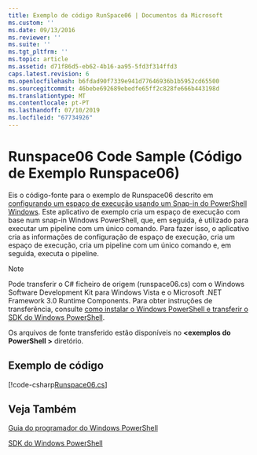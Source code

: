 ```yaml
---
title: Exemplo de código RunSpace06 | Documentos da Microsoft
ms.custom: ''
ms.date: 09/13/2016
ms.reviewer: ''
ms.suite: ''
ms.tgt_pltfrm: ''
ms.topic: article
ms.assetid: d71f86d5-eb62-4b16-aa95-5fd3f314ffd3
caps.latest.revision: 6
ms.openlocfilehash: b6fdad90f7339e941d77646936b1b5952cd65500
ms.sourcegitcommit: 46bebe692689ebedfe65ff2c828fe666b443198d
ms.translationtype: MT
ms.contentlocale: pt-PT
ms.lasthandoff: 07/10/2019
ms.locfileid: "67734926"
---
```

# <a name="runspace06-code-sample"></a>Runspace06 Code Sample (Código de Exemplo Runspace06)

Eis o código-fonte para o exemplo de Runspace06 descrito em [configurando um espaço de execução usando um Snap-in do PowerShell Windows](https://msdn.microsoft.com/en-us/a7289ee8-9732-49ee-91c7-d533e9538b83). Este aplicativo de exemplo cria um espaço de execução com base num snap-in Windows PowerShell, que, em seguida, é utilizado para executar um pipeline com um único comando. Para fazer isso, o aplicativo cria as informações de configuração de espaço de execução, cria um espaço de execução, cria um pipeline com um único comando e, em seguida, executa o pipeline.

> [!NOTE]
> Pode transferir o C# ficheiro de origem (runspace06.cs) com o Windows Software Development Kit para Windows Vista e o Microsoft .NET Framework 3.0 Runtime Components. Para obter instruções de transferência, consulte [como instalar o Windows PowerShell e transferir o SDK do Windows PowerShell](/powershell/developer/installing-the-windows-powershell-sdk).
>
> Os arquivos de fonte transferido estão disponíveis no  **\<exemplos do PowerShell >** diretório.

## <a name="code-sample"></a>Exemplo de código

[!code-csharp[Runspace06.cs](../../powershell-sdk-samples/SDK-2.0/csharp/Runspace06/Runspace06.cs#L11-L85 "Runspace06.cs")]

## <a name="see-also"></a>Veja Também

[Guia do programador do Windows PowerShell](./windows-powershell-programmer-s-guide.md)

[SDK do Windows PowerShell](../windows-powershell-reference.md)